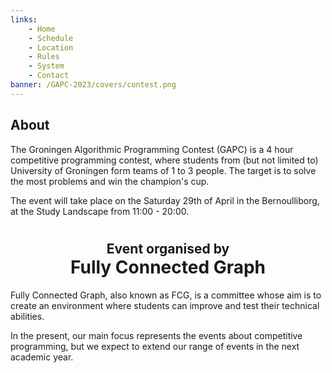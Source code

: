 ```yaml
---
links:
    - Home
    - Schedule
    - Location
    - Rules
    - System
    - Contact
banner: /GAPC-2023/covers/contest.png
---
```


## About

The Groningen Algorithmic Programming Contest (GAPC) is a 4 hour competitive programming contest, where students from (but not limited to) University of Groningen form teams of 1 to 3 people. The target is to solve the most problems and win the champion's cup.

The event will take place on the Saturday 29th of April in the Bernoulliborg, at the Study Landscape from 11:00 - 20:00. 


<div>

<center>
<h1>
    <span style="font-size:.75em;">
        Event organised by
    </span>
    <br/>
    Fully Connected Graph
</h1>
</center>

Fully Connected Graph, also known as FCG, is a committee whose aim is to create an environment where students can improve and test their technical abilities.


In the present, our main focus represents the events about competitive programming, but we expect to extend our range of events in the next academic year.

</div>